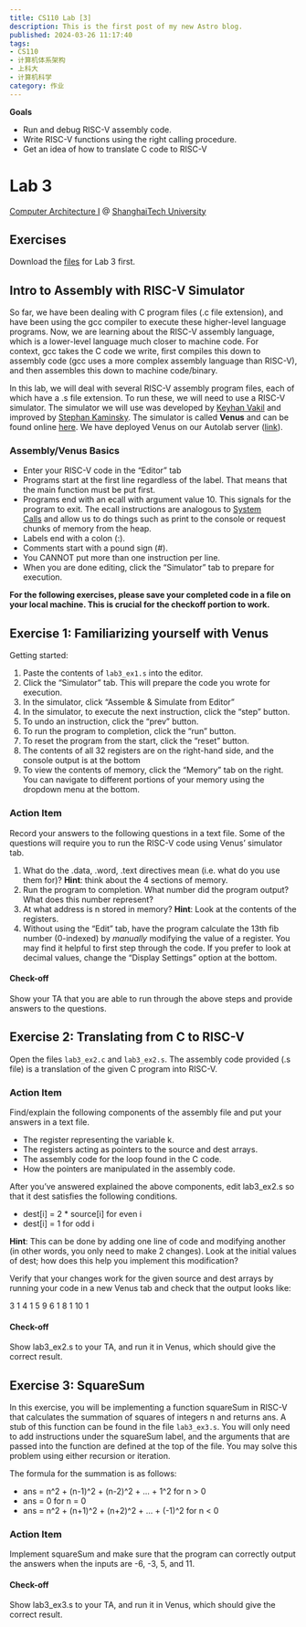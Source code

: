 ```yaml
---
title: CS110 Lab [3]
description: This is the first post of my new Astro blog.
published: 2024-03-26 11:17:40
tags:
- CS110
- 计算机体系架构
- 上科大
- 计算机科学
category: 作业
---
```


**Goals**

- Run and debug RISC-V assembly code.
- Write RISC-V functions using the right calling procedure.
- Get an idea of how to translate C code to RISC-V

<!--more-->

# Lab 3

[Computer Architecture I](https://toast-lab.sist.shanghaitech.edu.cn/courses/CS110@ShanghaiTech/Spring-2024/index.html) @ [ShanghaiTech University](https://www.shanghaitech.edu.cn/)  

## Exercises

Download the [files](https://toast-lab.sist.shanghaitech.edu.cn/courses/CS110@ShanghaiTech/Spring-2024/labs/Lab3/lab3.zip) for Lab 3 first.

## Intro to Assembly with RISC-V Simulator

So far, we have been dealing with C program files (.c file extension), and have been using the gcc compiler to execute these higher-level language programs. Now, we are learning about the RISC-V assembly language, which is a lower-level language much closer to machine code. For context, gcc takes the C code we write, first compiles this down to assembly code (gcc uses a more complex assembly language than RISC-V), and then assembles this down to machine code/binary.

In this lab, we will deal with several RISC-V assembly program files, each of which have a .s file extension. To run these, we will need to use a RISC-V simulator. The simulator we will use was developed by [Keyhan Vakil](https://github.com/kvakil) and improved by [Stephan Kaminsky](https://github.com/ThaumicMekanism). The simulator is called **Venus** and can be found online [here](https://venus.cs61c.org/). We have deployed Venus on our Autolab server ([link](https://autolab.sist.shanghaitech.edu.cn/venus/)).

### Assembly/Venus Basics

- Enter your RISC-V code in the “Editor” tab
- Programs start at the first line regardless of the label. That means that the main function must be put first.
- Programs end with an ecall with argument value 10. This signals for the program to exit. The ecall instructions are analogous to [System Calls](https://en.wikipedia.org/wiki/System_call) and allow us to do things such as print to the console or request chunks of memory from the heap.
- Labels end with a colon (:).
- Comments start with a pound sign (#).
- You CANNOT put more than one instruction per line.
- When you are done editing, click the “Simulator” tab to prepare for execution.

**For the following exercises, please save your completed code in a file on your local machine. This is crucial for the checkoff portion to work.**

## Exercise 1: Familiarizing yourself with Venus

Getting started:

1. Paste the contents of `lab3_ex1.s` into the editor.
2. Click the “Simulator” tab. This will prepare the code you wrote for execution.
3. In the simulator, click “Assemble & Simulate from Editor”
4. In the simulator, to execute the next instruction, click the “step” button.
5. To undo an instruction, click the “prev” button.
6. To run the program to completion, click the “run” button.
7. To reset the program from the start, click the “reset” button.
8. The contents of all 32 registers are on the right-hand side, and the console output is at the bottom
9. To view the contents of memory, click the “Memory” tab on the right. You can navigate to different portions of your memory using the dropdown menu at the bottom.

### Action Item

Record your answers to the following questions in a text file. Some of the questions will require you to run the RISC-V code using Venus’ simulator tab.

1. What do the .data, .word, .text directives mean (i.e. what do you use them for)? **Hint**: think about the 4 sections of memory.
2. Run the program to completion. What number did the program output? What does this number represent?
3. At what address is n stored in memory? **Hint**: Look at the contents of the registers.
4. Without using the “Edit” tab, have the program calculate the 13th fib number (0-indexed) by _manually_ modifying the value of a register. You may find it helpful to first step through the code. If you prefer to look at decimal values, change the “Display Settings” option at the bottom.

#### Check-off

Show your TA that you are able to run through the above steps and provide answers to the questions.

## Exercise 2: Translating from C to RISC-V

Open the files `lab3_ex2.c` and `lab3_ex2.s`. The assembly code provided (.s file) is a translation of the given C program into RISC-V.

### Action Item

Find/explain the following components of the assembly file and put your answers in a text file.

- The register representing the variable k.
- The registers acting as pointers to the source and dest arrays.
- The assembly code for the loop found in the C code.
- How the pointers are manipulated in the assembly code.

After you’ve answered explained the above components, edit lab3_ex2.s so that it dest satisfies the following conditions.

- dest[i] = 2 * source[i] for even i
- dest[i] = 1 for odd i

**Hint**: This can be done by adding one line of code and modifying another (in other words, you only need to make 2 changes). Look at the initial values of dest; how does this help you implement this modification?

Verify that your changes work for the given source and dest arrays by running your code in a new Venus tab and check that the output looks like:

3 1 4 1 5 9
6 1 8 1 10 1

#### Check-off

Show lab3_ex2.s to your TA, and run it in Venus, which should give the correct result.

## Exercise 3: SquareSum

In this exercise, you will be implementing a function squareSum in RISC-V that calculates the summation of squares of integers n and returns ans. A stub of this function can be found in the file `lab3_ex3.s`. You will only need to add instructions under the squareSum label, and the arguments that are passed into the function are defined at the top of the file. You may solve this problem using either recursion or iteration.

The formula for the summation is as follows:

- ans = n^2 + (n-1)^2 + (n-2)^2 + ... + 1^2 for n > 0
- ans = 0 for n = 0
- ans = n^2 + (n+1)^2 + (n+2)^2 + ... + (-1)^2 for n < 0

### Action Item

Implement squareSum and make sure that the program can correctly output the answers when the inputs are -6, -3, 5, and 11.

#### Check-off

Show lab3_ex3.s to your TA, and run it in Venus, which should give the correct result.